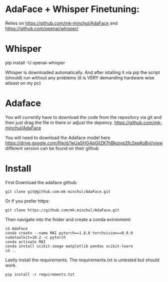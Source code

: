 # AdaFace + Whisper Finetuning:
Relies on https://github.com/mk-minchul/AdaFace and https://github.com/openai/whisper/

# Whisper 
pip install -U openai-whisper

Whisper is downloaded automatically. And after istalling it via pip the script (should) run without any problems (it is VERY demanding hardware wise atleast on my pc)

# Adaface
You will currently have to download the code from the repository via git and then just drag the file in there or adjust the depency. https://github.com/mk-minchul/AdaFace

You will need to download the Adaface model here https://drive.google.com/file/d/1eUaSHG4pGlIZK7hBkqjyp2fc2epKoBvI/view different version can be found on their github


# Install
First Download the adaface github: 
```
git clone git@github.com:mk-minchul/AdaFace.git
```
Or if you prefer https:
```
git clone https://github.com/mk-minchul/AdaFace.git
```
Then navigate into the folder and create a conda evironment:
```
cd AdaFace
conda create --name MAI pytorch==1.8.0 torchvision==0.9.0 cudatoolkit=10.2 -c pytorch
conda activate MAI
conda install scikit-image matplotlib pandas scikit-learn
cd ..
```
Lastly install the requirements. The requirements.txt is untested but should work.
```
pip install -r requirements.txt
```
